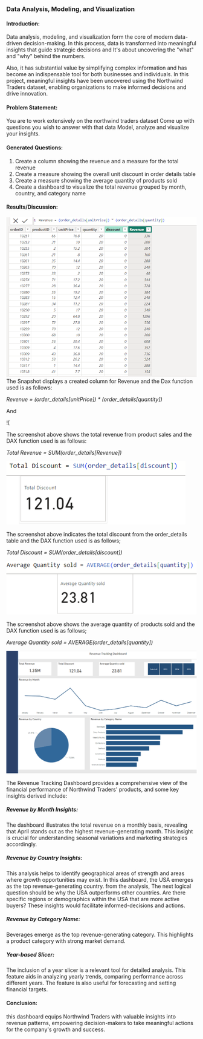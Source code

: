### Data Analysis, Modeling, and Visualization

#### Introduction:

Data analysis, modeling, and visualization form the core of modern data-driven decision-making. In this process, data is transformed into meaningful insights that guide strategic decisions and It's about uncovering the "what" and "why" behind the numbers. 

Also, it has substantial value by simplifying complex information and has become an indispensable tool for both businesses and individuals.
In this project, meaningful insights have been uncovered using the Northwind Traders dataset, enabling organizations to make informed decisions and drive innovation.

#### Problem Statement:
You are to work extensively on the northwind traders dataset
Come up with questions you wish to answer with that data 
Model, analyze and visualize your insights.

#### Generated Questions:
1. Create a column showing the revenue and a measure for the total revenue
2. Create a measure showing the overall unit discount in order details table
3. Create a measure showing the average quantity of products sold
4. Create a dashboard to visualize the total revenue grouped by month, country, and category name

#### Results/Discussion:

![](Revenue_Column.png)
The Snapshot displays a created column for Revenue and the Dax function used is as follows:

_Revenue = (order_details[unitPrice]) * (order_details[quantity])_

And 

![[](Total_Revenue.png)

The screenshot above shows the total revenue from product sales and the DAX function used is as follows:

_Total Revenue = SUM(order_details[Revenue])_

![](Total_Discount.png)

The screenshot above indicates the total discount from the order_details table and the DAX function used is as follows; 

_Total Discount = SUM(order_details[discount])_

![](Average_Quantity.png)

The screenshot above shows the average quantity of products sold and the DAX function used is as follows;

_Average Quantity sold = AVERAGE(order_details[quantity])_

![](Revenue_Dashboard.png)

The Revenue Tracking Dashboard provides a comprehensive view of the financial performance of Northwind Traders' products, and some key insights derived include: 

##### Revenue by Month Insights:
The dashboard illustrates the total revenue on a monthly basis, revealing that April stands out as the highest revenue-generating month. This insight is crucial for understanding seasonal variations and marketing strategies accordingly. 

##### Revenue by Country Insights:
This analysis helps to identify geographical areas of strength and areas where growth opportunities may exist. In this dashboard, the USA emerges as the top revenue-generating country. from the analysis, The next logical question should be why the USA outperforms other countries. Are there specific regions or demographics within the USA that are more active buyers? These insights would facilitate informed-decisions and actions.

##### Revenue by Category Name:
Beverages emerge as the top revenue-generating category. This highlights a product category with strong market demand.

##### Year-based Slicer:
The inclusion of a year slicer is a relevant tool for detailed analysis. This feature aids in analyzing yearly trends, comparing performance across different years. The feature is also useful for forecasting and setting financial targets.

#### Conclusion:
this dashboard equips Northwind Traders with valuable insights into revenue patterns, empowering decision-makers to take meaningful actions for the company's growth and success.








